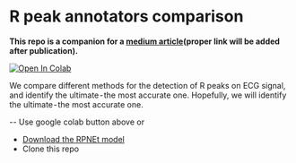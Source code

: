 # R peak annotators comparison
**This repo is a companion for a [medium article](https://medium.com)(proper link will be added after publication).**

[![Open In Colab](https://colab.research.google.com/assets/colab-badge.svg)](https://colab.research.google.com/github/ovsienkobohdan/rpeak-detection/blob/master/metrics_comparison.ipynb)

We compare different methods for the detection of R peaks on ECG signal, and identify the ultimate - the most accurate one.
Hopefully, we will identify the ultimate - the most accurate one.

-- Use google colab button above or 
- [Download the RPNEt model](https://drive.google.com/file/d/1TzsrrdV0T1nVNmSEzfPJLd4HzdW_8P2N/view?usp=sharing)
- Clone this repo
